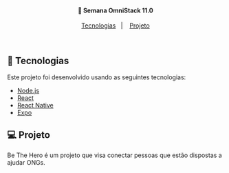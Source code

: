 
<h4 align="center"> 
	🚀 Semana OmniStack 11.0
</h4>

<p align="center">
  <a href="#rocket-Technologies">Tecnologias</a>&nbsp;&nbsp;&nbsp;|&nbsp;&nbsp;&nbsp;
  <a href="#-project">Projeto</a>
</p>

<br>


## :rocket: Tecnologias

Este projeto foi desenvolvido usando as seguintes tecnologias:

- [Node.js](https://nodejs.org/en/) 
- [React](https://reactjs.org)
- [React Native](https://facebook.github.io/react-native/)
- [Expo](https://expo.io/)

## 💻 Projeto

Be The Hero é um projeto que visa conectar pessoas que estão dispostas a ajudar ONGs.
